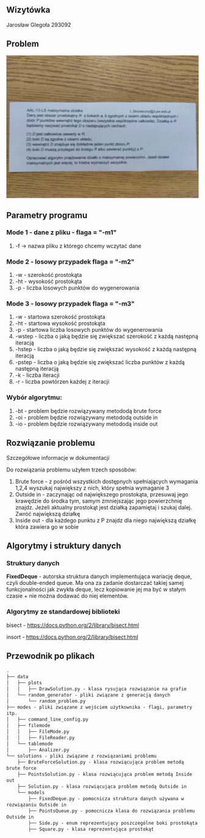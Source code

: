 ## Wizytówka
Jarosław Glegoła 
293092

## Problem
![zadanie](task_image.jpg)

## Parametry programu
### Mode 1 - dane z pliku - flaga = "-m1"
1. 
    -f -> nazwa pliku z którego chcemy wczytać dane
### Mode 2 - losowy przypadek flaga = "-m2"
1. -w - szerokość prostokąta
2. -ht - wysokość prostokąta
3. -p - liczba losowych punktów do wygenerowania
 
### Mode 3 - losowy przypadek flaga = "-m3"
1. -w - startowa szerokość prostokąta
2. -ht - startowa wysokość prostokąta
3. -p - startowa liczba losowych punktów do wygenerowania
4. -wstep - liczba o jaką będzie się zwiększać szerokość z każdą następną iteracją
5. -hstep - liczba o jaką będzie się zwiększać wysokość z każdą następną iteracją 
6. -pstep - liczba o jaką będzie się zwiększać liczba punktów z każdą następną iteracją 
7. -k - liczba iteracji
8. -r - liczba powtórzen każdej z iteracji

### Wybór algorytmu:
1. -bt - problem będzie rozwiązywany metododą brute force
2. -oi - problem będzie rozwiązywany metododą outside in
3. -io - problem będzie rozwiązywany metododą inside out

## Rozwiązanie problemu
Szczegółowe informacje w dokumentacji

Do rozwiązania problemu użyłem trzech sposobów:
1. Brute force - z pośród wszystkich dostępnych spełniających wymagania 1,2,4 wyszukaj największy z nich, który spełnia
wymaganie 3
2. Outside in - zaczynając od największego prostokąta, przesuwaj jego krawędzie do środka tym, samym zmniejszając jego powierzchnię
znajdz. Jeżeli aktualny prostokąt jest działką zapamiętaj i szukaj dalej. Zwróć największą działkę
3. Inside out - dla każdego punktu z P znajdz dla niego największą działkę która zawiera go w sobie

## Algorytmy i struktury danych
### Struktury danych
**FixedDeque** - autorska struktura danych implementująca wariację deque, czyli double-ended queue. Ma ona za zadanie dostarczać takiej
samej funkcjonalności jak zwykła deque, lecz kopiowanie jej ma być w stałym czasie + nie można dodawać do niej elementów.

### Algorytmy ze standardowej biblioteki
bisect - https://docs.python.org/2/library/bisect.html

insort - https://docs.python.org/2/library/bisect.html

## Przewodnik po plikach
```
.
├── data
│   ├── plots
│   │   ├── DrawSolution.py - klasa rysująca rozwiązanie na grafie
│   └── random_generator - pliki związane z generacją danych
│       └── random_problem.py
├── modes - pliki związane z wejściem użytkownika - flagi, parametry itp.
│   ├── command_line_config.py
│   ├── filemode
│   │   ├── FileMode.py
│   │   ├── FileReader.py
│   └── tablemode
│       ├── Analizer.py
└── solutions - pliki związane z rozwiązaniami problemu
    ├── BruteForceSolution.py - klasa rozwiącująca problem metodą brute force
    ├── PointsSolution.py - klasa rozwiącująca problem metodą Inside out
    ├── Solution.py - klasa rozwiącująca problem metodą Outside in
    └── models
        ├── FixedDeque.py - pomocnicza struktura danych używana w rozwiązaniu Outside in 
        ├── PointsQueue.py - pomocnicza klasa do rozwiązania problemu Outside in
        ├── Side.py - enum reprezentujący poszczególne boki prostokąta
        ├── Square.py - klasa reprezentująca prostokąt
```
